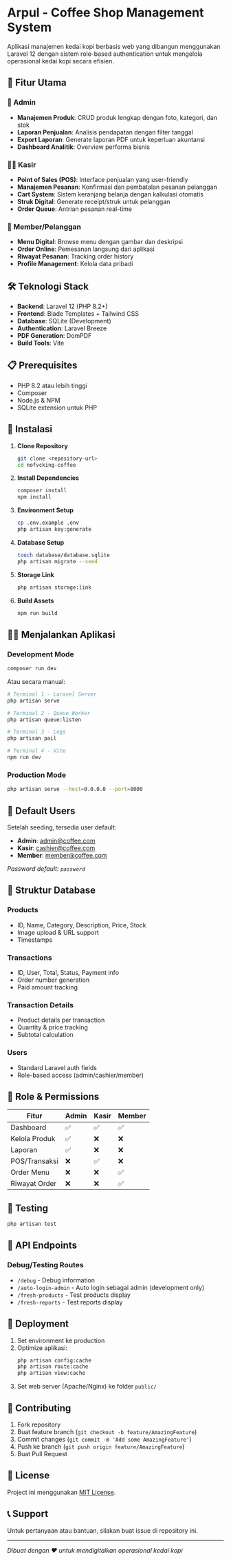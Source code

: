 # Arpul - Coffee Shop Management System

Aplikasi manajemen kedai kopi berbasis web yang dibangun menggunakan Laravel 12 dengan sistem role-based authentication untuk mengelola operasional kedai kopi secara efisien.

## 🚀 Fitur Utama

### 👑 Admin
- **Manajemen Produk**: CRUD produk lengkap dengan foto, kategori, dan stok
- **Laporan Penjualan**: Analisis pendapatan dengan filter tanggal
- **Export Laporan**: Generate laporan PDF untuk keperluan akuntansi
- **Dashboard Analitik**: Overview performa bisnis

### 👨‍💼 Kasir
- **Point of Sales (POS)**: Interface penjualan yang user-friendly
- **Manajemen Pesanan**: Konfirmasi dan pembatalan pesanan pelanggan
- **Cart System**: Sistem keranjang belanja dengan kalkulasi otomatis
- **Struk Digital**: Generate receipt/struk untuk pelanggan
- **Order Queue**: Antrian pesanan real-time

### 👤 Member/Pelanggan
- **Menu Digital**: Browse menu dengan gambar dan deskripsi
- **Order Online**: Pemesanan langsung dari aplikasi
- **Riwayat Pesanan**: Tracking order history
- **Profile Management**: Kelola data pribadi

## 🛠️ Teknologi Stack

- **Backend**: Laravel 12 (PHP 8.2+)
- **Frontend**: Blade Templates + Tailwind CSS
- **Database**: SQLite (Development)
- **Authentication**: Laravel Breeze
- **PDF Generation**: DomPDF
- **Build Tools**: Vite

## 📋 Prerequisites

- PHP 8.2 atau lebih tinggi
- Composer
- Node.js & NPM
- SQLite extension untuk PHP

## 🚀 Instalasi

1. **Clone Repository**
   ```bash
   git clone <repository-url>
   cd nofvcking-coffee
   ```

2. **Install Dependencies**
   ```bash
   composer install
   npm install
   ```

3. **Environment Setup**
   ```bash
   cp .env.example .env
   php artisan key:generate
   ```

4. **Database Setup**
   ```bash
   touch database/database.sqlite
   php artisan migrate --seed
   ```

5. **Storage Link**
   ```bash
   php artisan storage:link
   ```

6. **Build Assets**
   ```bash
   npm run build
   ```

## 🏃‍♂️ Menjalankan Aplikasi

### Development Mode
```bash
composer run dev
```
Atau secara manual:
```bash
# Terminal 1 - Laravel Server
php artisan serve

# Terminal 2 - Queue Worker
php artisan queue:listen

# Terminal 3 - Logs
php artisan pail

# Terminal 4 - Vite
npm run dev
```

### Production Mode
```bash
php artisan serve --host=0.0.0.0 --port=8000
```

## 👥 Default Users

Setelah seeding, tersedia user default:

- **Admin**: admin@coffee.com
- **Kasir**: cashier@coffee.com  
- **Member**: member@coffee.com

*Password default: `password`*

## 📁 Struktur Database

### Products
- ID, Name, Category, Description, Price, Stock
- Image upload & URL support
- Timestamps

### Transactions  
- ID, User, Total, Status, Payment info
- Order number generation
- Paid amount tracking

### Transaction Details
- Product details per transaction
- Quantity & price tracking
- Subtotal calculation

### Users
- Standard Laravel auth fields
- Role-based access (admin/cashier/member)

## 🔐 Role & Permissions

| Fitur | Admin | Kasir | Member |
|-------|-------|-------|--------|
| Dashboard | ✅ | ✅ | ✅ |
| Kelola Produk | ✅ | ❌ | ❌ |
| Laporan | ✅ | ❌ | ❌ |
| POS/Transaksi | ❌ | ✅ | ❌ |
| Order Menu | ❌ | ❌ | ✅ |
| Riwayat Order | ❌ | ❌ | ✅ |

## 🧪 Testing

```bash
php artisan test
```

## 📝 API Endpoints

### Debug/Testing Routes
- `/debug` - Debug information
- `/auto-login-admin` - Auto login sebagai admin (development only)
- `/fresh-products` - Test products display
- `/fresh-reports` - Test reports display

## 🚀 Deployment

1. Set environment ke production
2. Optimize aplikasi:
   ```bash
   php artisan config:cache
   php artisan route:cache
   php artisan view:cache
   ```
3. Set web server (Apache/Nginx) ke folder `public/`

## 🤝 Contributing

1. Fork repository
2. Buat feature branch (`git checkout -b feature/AmazingFeature`)
3. Commit changes (`git commit -m 'Add some AmazingFeature'`)
4. Push ke branch (`git push origin feature/AmazingFeature`)
5. Buat Pull Request

## 📄 License

Project ini menggunakan [MIT License](https://opensource.org/licenses/MIT).

## 📞 Support

Untuk pertanyaan atau bantuan, silakan buat issue di repository ini.

---

*Dibuat dengan ❤️ untuk mendigitalkan operasional kedai kopi*